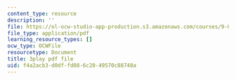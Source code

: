 ```yaml
---
content_type: resource
description: ''
file: https://ol-ocw-studio-app-production.s3.amazonaws.com/courses/9-00-introduction-to-psychology-fall-2004/f4a2acb3d0dffd086c2049570c88748a_10492.pdf
file_type: application/pdf
learning_resource_types: []
ocw_type: OCWFile
resourcetype: Document
title: 3play pdf file
uid: f4a2acb3-d0df-fd08-6c20-49570c88748a
---
```

